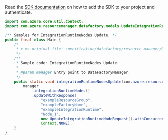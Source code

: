 Read the [SDK documentation](https://github.com/Azure/azure-sdk-for-java/blob/azure-resourcemanager-datafactory_1.0.0-beta.11/sdk/datafactory/azure-resourcemanager-datafactory/README.md) on how to add the SDK to your project and authenticate.

```java
import com.azure.core.util.Context;
import com.azure.resourcemanager.datafactory.models.UpdateIntegrationRuntimeNodeRequest;

/** Samples for IntegrationRuntimeNodes Update. */
public final class Main {
    /*
     * x-ms-original-file: specification/datafactory/resource-manager/Microsoft.DataFactory/stable/2018-06-01/examples/IntegrationRuntimeNodes_Update.json
     */
    /**
     * Sample code: IntegrationRuntimeNodes_Update.
     *
     * @param manager Entry point to DataFactoryManager.
     */
    public static void integrationRuntimeNodesUpdate(com.azure.resourcemanager.datafactory.DataFactoryManager manager) {
        manager
            .integrationRuntimeNodes()
            .updateWithResponse(
                "exampleResourceGroup",
                "exampleFactoryName",
                "exampleIntegrationRuntime",
                "Node_1",
                new UpdateIntegrationRuntimeNodeRequest().withConcurrentJobsLimit(2),
                Context.NONE);
    }
}
```
